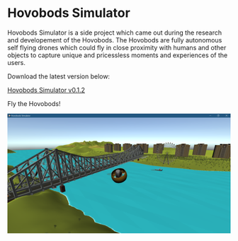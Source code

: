 # Hovobods Simulator
Hovobods Simulator is a side project which came out during the research and developement of the Hovobods. The Hovobods are fully autonomous self flying drones which could fly in close proximity with humans and other objects to capture unique and pricessless moments and experiences of the users.

Download the latest version below:

[Hovobods Simulator v0.1.2](https://github.com/dexterai-lab/hovobods-simulator/releases/download/v0.1.2/Hovobods.Simulator.v0.1.2.zip)

Fly the Hovobods!

![alt text](https://github.com/dexterai-lab/hovobods-simulator/blob/master/Screenshots/HovobodsSim.png?raw=true)


